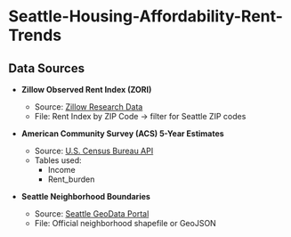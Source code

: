 # Seattle-Housing-Affordability-Rent-Trends

## Data Sources
- **Zillow Observed Rent Index (ZORI)**  
  - Source: [Zillow Research Data](https://www.zillow.com/research/data/)  
  - File: Rent Index by ZIP Code → filter for Seattle ZIP codes
 
- **American Community Survey (ACS) 5-Year Estimates**  
  - Source: [U.S. Census Bureau API](https://api.census.gov/data.html)
  - Tables used:
    - Income
    - Rent_burden
 
- **Seattle Neighborhood Boundaries**  
  - Source: [Seattle GeoData Portal](https://data-seattlecitygis.opendata.arcgis.com/)  
  - File: Official neighborhood shapefile or GeoJSON 
